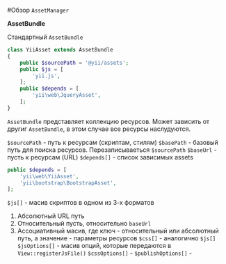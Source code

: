 #Обзор `AssetManager`

**AssetBundle**

Стандартный `AssetBundle`
```php
class YiiAsset extends AssetBundle
{
    public $sourcePath = '@yii/assets';
    public $js = [
        'yii.js',
    ];
    public $depends = [
        'yii\web\JqueryAsset',
    ];
}
```

`AssetBundle` представляет коллекцию ресурсов. Может зависить от другиг `AssetBundle`, в этом случае все ресурсы наслудуются.

`$sourcePath` - путь к ресурсам (скриптам, стилям)
`$basePath` - базовый путь для поиска ресурсов. Перезаписываеться `$sourcePath`
`$baseUrl` - пусть к ресурсам (URL)
`$depends[]` - список зависимых assets
```php
public $depends = [
    'yii\web\YiiAsset',
    'yii\bootstrap\BootstrapAsset',
];
```
`$js[]` - масив скриптов в одном из 3-х форматов 
1) Абсолютный URL путь
2) Относительный пусть, относительно `baseUrl`
3) Ассоциативный масив, где ключ - относительный или абсолютный путь, а значение - параметры ресурсов
`$css[]` - аналогично `$js[]`
`$jsOptions[]` - масив опций, которые передаются в `View::registerJsFile()`
`$cssOptions[]` -
`$publishOptions[]` -